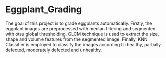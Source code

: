 # Eggplant_Grading
The goal of this project is to grade eggplants automatically. Firstly, the eggplant images are preprocessed with median filtering and segmented with otsu global thresholding. GLCM technique is used to extract the size, shape and volume features from the segmented image. Finally, KNN Classifier is employed to classify the images according to healthy, partially defected, moderately defected and unhealthy.

